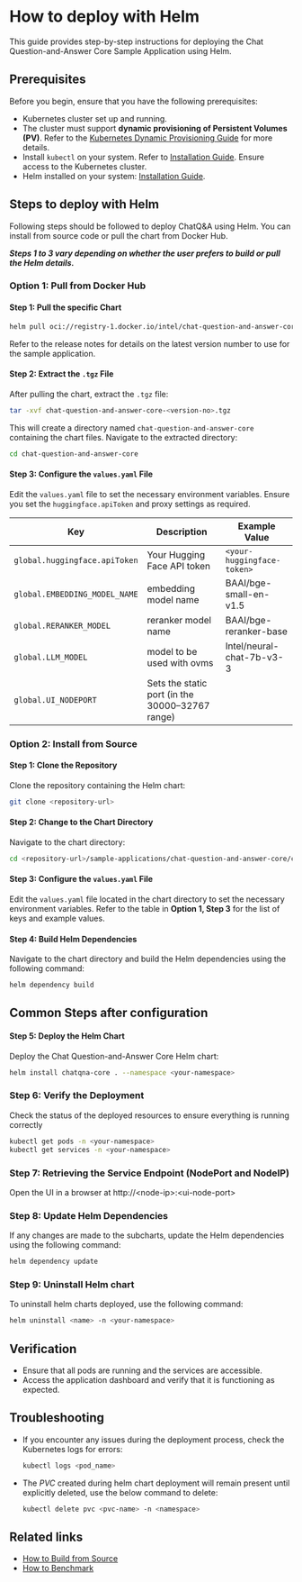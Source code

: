 # How to deploy with Helm

This guide provides step-by-step instructions for deploying the Chat Question-and-Answer Core Sample Application using Helm.

## Prerequisites

Before you begin, ensure that you have the following prerequisites:
- Kubernetes cluster set up and running.
- The cluster must support **dynamic provisioning of Persistent Volumes (PV)**. Refer to the [Kubernetes Dynamic Provisioning Guide](https://kubernetes.io/docs/concepts/storage/dynamic-provisioning/) for more details.
- Install `kubectl` on your system. Refer to [Installation Guide](https://kubernetes.io/docs/tasks/tools/install-kubectl/). Ensure access to the Kubernetes cluster.
- Helm installed on your system: [Installation Guide](https://helm.sh/docs/intro/install/).

## Steps to deploy with Helm

Following steps should be followed to deploy ChatQ&A using Helm. You can install from source code or pull the chart from Docker Hub.

**_Steps 1 to 3 vary depending on whether the user prefers to build or pull the Helm details._**

### Option 1: Pull from Docker Hub

#### Step 1: Pull the specific Chart
```bash
helm pull oci://registry-1.docker.io/intel/chat-question-and-answer-core --version <version-no>
```
Refer to the release notes for details on the latest version number to use for the sample application.

#### Step 2: Extract the `.tgz` File

After pulling the chart, extract the `.tgz` file:
```bash
tar -xvf chat-question-and-answer-core-<version-no>.tgz
```

This will create a directory named `chat-question-and-answer-core` containing the chart files. Navigate to the extracted directory:
```bash
cd chat-question-and-answer-core
```
#### Step 3: Configure the `values.yaml` File

Edit the `values.yaml` file to set the necessary environment variables. Ensure you set the `huggingface.apiToken` and proxy settings as required.

| Key | Description | Example Value |
| --- | ----------- | ------------- |
| `global.huggingface.apiToken` | Your Hugging Face API token      | `<your-huggingface-token>` |
| `global.EMBEDDING_MODEL_NAME`|   embedding model name      | BAAI/bge-small-en-v1.5|
| `global.RERANKER_MODEL`  | reranker model name   | BAAI/bge-reranker-base   |
| `global.LLM_MODEL` |  model to be used with ovms     | Intel/neural-chat-7b-v3-3|
| `global.UI_NODEPORT` | Sets the static port (in the 30000–32767 range) | |

### Option 2: Install from Source

#### Step 1: Clone the Repository

Clone the repository containing the Helm chart:
```bash
git clone <repository-url>
```

#### Step 2: Change to the Chart Directory

Navigate to the chart directory:
```bash
cd <repository-url>/sample-applications/chat-question-and-answer-core/chart
```

#### Step 3: Configure the `values.yaml` File

Edit the `values.yaml` file located in the chart directory to set the necessary environment variables. Refer to the table in **Option 1, Step 3** for the list of keys and example values.

#### Step 4: Build Helm Dependencies

Navigate to the chart directory and build the Helm dependencies using the following command:
```bash
helm dependency build
```

## Common Steps after configuration

#### Step 5: Deploy the Helm Chart

Deploy the Chat Question-and-Answer Core Helm chart:

```bash
helm install chatqna-core . --namespace <your-namespace>
```

### Step 6: Verify the Deployment

Check the status of the deployed resources to ensure everything is running correctly

```bash
kubectl get pods -n <your-namespace>
kubectl get services -n <your-namespace>
```

### Step 7: Retrieving the Service Endpoint (NodePort and NodeIP)

Open the UI in a browser at http://\<node-ip\>:\<ui-node-port\>

### Step 8: Update Helm Dependencies

If any changes are made to the subcharts, update the Helm dependencies using the following command:

```bash
helm dependency update
```
### Step 9: Uninstall Helm chart

To uninstall helm charts deployed, use the following command:

```bash
helm uninstall <name> -n <your-namespace>
```

## Verification

- Ensure that all pods are running and the services are accessible.
- Access the application dashboard and verify that it is functioning as expected.

## Troubleshooting

- If you encounter any issues during the deployment process, check the Kubernetes logs for errors:
  ```bash
  kubectl logs <pod_name>
  ```
- The _PVC_ created during helm chart deployment will remain present until explicitly deleted, use the below command to delete:
  ```bash
  kubectl delete pvc <pvc-name> -n <namespace>
  ```
## Related links

- [How to Build from Source](./build-from-source.md)
- [How to Benchmark](./benchmarks.md)
